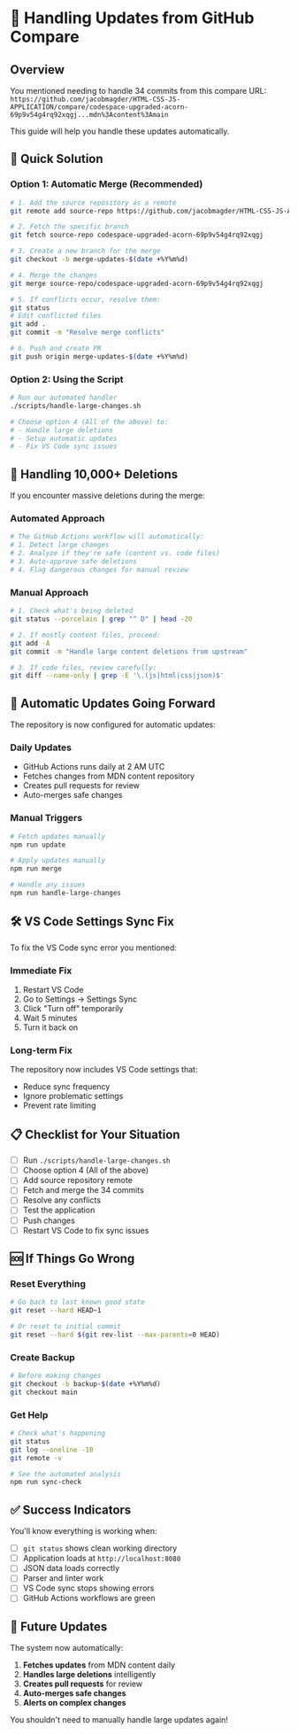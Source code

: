 # 🔄 Handling Updates from GitHub Compare

## Overview

You mentioned needing to handle 34 commits from this compare URL:
`https://github.com/jacobmagder/HTML-CSS-JS-APPLICATION/compare/codespace-upgraded-acorn-69p9v54g4rq92xqgj...mdn%3Acontent%3Amain`

This guide will help you handle these updates automatically.

## 🚀 Quick Solution

### Option 1: Automatic Merge (Recommended)

```bash
# 1. Add the source repository as a remote
git remote add source-repo https://github.com/jacobmagder/HTML-CSS-JS-APPLICATION.git

# 2. Fetch the specific branch
git fetch source-repo codespace-upgraded-acorn-69p9v54g4rq92xqgj

# 3. Create a new branch for the merge
git checkout -b merge-updates-$(date +%Y%m%d)

# 4. Merge the changes
git merge source-repo/codespace-upgraded-acorn-69p9v54g4rq92xqgj

# 5. If conflicts occur, resolve them:
git status
# Edit conflicted files
git add .
git commit -m "Resolve merge conflicts"

# 6. Push and create PR
git push origin merge-updates-$(date +%Y%m%d)
```

### Option 2: Using the Script

```bash
# Run our automated handler
./scripts/handle-large-changes.sh

# Choose option 4 (All of the above) to:
# - Handle large deletions
# - Setup automatic updates  
# - Fix VS Code sync issues
```

## 🔧 Handling 10,000+ Deletions

If you encounter massive deletions during the merge:

### Automated Approach

```bash
# The GitHub Actions workflow will automatically:
# 1. Detect large changes
# 2. Analyze if they're safe (content vs. code files)
# 3. Auto-approve safe deletions
# 4. Flag dangerous changes for manual review
```

### Manual Approach

```bash
# 1. Check what's being deleted
git status --porcelain | grep "^ D" | head -20

# 2. If mostly content files, proceed:
git add -A
git commit -m "Handle large content deletions from upstream"

# 3. If code files, review carefully:
git diff --name-only | grep -E '\.(js|html|css|json)$'
```

## 🤖 Automatic Updates Going Forward

The repository is now configured for automatic updates:

### Daily Updates
- GitHub Actions runs daily at 2 AM UTC
- Fetches changes from MDN content repository
- Creates pull requests for review
- Auto-merges safe changes

### Manual Triggers
```bash
# Fetch updates manually
npm run update

# Apply updates manually  
npm run merge

# Handle any issues
npm run handle-large-changes
```

## 🛠️ VS Code Settings Sync Fix

To fix the VS Code sync error you mentioned:

### Immediate Fix
1. Restart VS Code
2. Go to Settings → Settings Sync
3. Click "Turn off" temporarily
4. Wait 5 minutes
5. Turn it back on

### Long-term Fix
The repository now includes VS Code settings that:
- Reduce sync frequency
- Ignore problematic settings
- Prevent rate limiting

## 📋 Checklist for Your Situation

- [ ] Run `./scripts/handle-large-changes.sh`
- [ ] Choose option 4 (All of the above)
- [ ] Add source repository remote
- [ ] Fetch and merge the 34 commits
- [ ] Resolve any conflicts
- [ ] Test the application
- [ ] Push changes
- [ ] Restart VS Code to fix sync issues

## 🆘 If Things Go Wrong

### Reset Everything
```bash
# Go back to last known good state
git reset --hard HEAD~1

# Or reset to initial commit
git reset --hard $(git rev-list --max-parents=0 HEAD)
```

### Create Backup
```bash
# Before making changes
git checkout -b backup-$(date +%Y%m%d)
git checkout main
```

### Get Help
```bash
# Check what's happening
git status
git log --oneline -10
git remote -v

# See the automated analysis
npm run sync-check
```

## ✅ Success Indicators

You'll know everything is working when:
- [ ] `git status` shows clean working directory
- [ ] Application loads at `http://localhost:8080`
- [ ] JSON data loads correctly
- [ ] Parser and linter work
- [ ] VS Code sync stops showing errors
- [ ] GitHub Actions workflows are green

## 🔮 Future Updates

The system now automatically:
1. **Fetches updates** from MDN content daily
2. **Handles large deletions** intelligently  
3. **Creates pull requests** for review
4. **Auto-merges safe changes**
5. **Alerts on complex changes**

You shouldn't need to manually handle large updates again!
